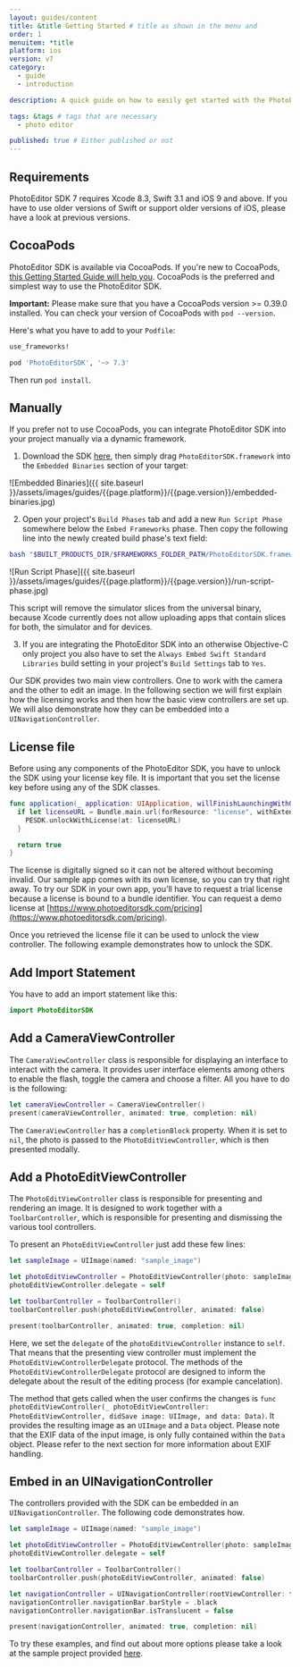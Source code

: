```yaml
---
layout: guides/content
title: &title Getting Started # title as shown in the menu and
order: 1
menuitem: *title
platform: ios
version: v7
category:
  - guide
  - introduction

description: A quick guide on how to easily get started with the PhotoEditor SDK for iOS. Your kick-off to delight your users with top-notch editing capabilities.

tags: &tags # tags that are necessary
  - photo editor

published: true # Either published or not
---
```



## Requirements

PhotoEditor SDK 7 requires Xcode 8.3, Swift 3.1 and iOS 9 and above. If you have to use older versions of Swift or support older versions of iOS, please have a look at previous versions.

## CocoaPods

PhotoEditor SDK is available via CocoaPods. If you're new to CocoaPods, [this Getting Started Guide will help you](https://guides.cocoapods.org/using/getting-started.html). CocoaPods is the preferred and simplest way to use the PhotoEditor SDK.

**Important:** Please make sure that you have a CocoaPods version >= 0.39.0 installed. You can check your version of CocoaPods with `pod --version`.

Here's what you have to add to your `Podfile`:

```ruby
use_frameworks!

pod 'PhotoEditorSDK', '~> 7.3'
```

Then run `pod install`.

## Manually

If you prefer not to use CocoaPods, you can integrate PhotoEditor SDK into your project manually via a dynamic framework.

1) Download the SDK [here](https://github.com/imgly/pesdk-ios-build/releases/latest), then simply drag `PhotoEditorSDK.framework` into the `Embedded Binaries` section of your target:

![Embedded Binaries]({{ site.baseurl }}/assets/images/guides/{{page.platform}}/{{page.version}}/embedded-binaries.jpg)

2) Open your project's `Build Phases` tab and add a new `Run Script Phase` somewhere below the `Embed Frameworks` phase. Then copy the following line into the newly created build phase's text field:

```bash
bash "$BUILT_PRODUCTS_DIR/$FRAMEWORKS_FOLDER_PATH/PhotoEditorSDK.framework/strip-framework.sh"
```

![Run Script Phase]({{ site.baseurl }}/assets/images/guides/{{page.platform}}/{{page.version}}/run-script-phase.jpg)

This script will remove the simulator slices from the universal binary, because Xcode currently does not allow uploading apps that contain slices for both, the simulator and for devices.

3) If you are integrating the PhotoEditor SDK into an otherwise Objective-C only project you also have to set the `Always Embed Swift Standard Libraries` build setting in your project's `Build Settings` tab to `Yes`.


Our SDK provides two main view controllers. One to work with the camera and the other to edit an image.
In the following section we will first explain how the licensing works
and then how the basic view controllers are set up. We will also demonstrate how they can be embedded into a `UINavigationController`.

## License file

Before using any components of the PhotoEditor SDK, you have to unlock the SDK using your license key file. It is important that you set the license key before using any of the SDK classes.

```swift
func application(_ application: UIApplication, willFinishLaunchingWithOptions launchOptions: [UIApplicationLaunchOptionsKey : Any]? = nil) -> Bool {
  if let licenseURL = Bundle.main.url(forResource: "license", withExtension: "") {
    PESDK.unlockWithLicense(at: licenseURL)
  }

  return true
}
```

The license is digitally signed so it can not be altered without becoming invalid.
Our sample app comes with its own license, so you can try that right away.
To try our SDK in your own app, you'll have to request a trial license because a license is bound to a bundle identifier. You can request a demo license at [https://www.photoeditorsdk.com/pricing](https://www.photoeditorsdk.com/pricing).

Once you retrieved the license file it can be used to unlock the view controller.
The following example demonstrates how to unlock the SDK.

## Add Import Statement
You have to add an import statement like this:

```swift
import PhotoEditorSDK
```

## Add a CameraViewController

The `CameraViewController` class is responsible for displaying an interface to interact with the camera. It provides user interface elements among others to enable the flash, toggle the camera and choose a filter. All you have to do is the following:

```swift
let cameraViewController = CameraViewController()
present(cameraViewController, animated: true, completion: nil)
```

The `CameraViewController` has a `completionBlock` property. When it is set to `nil`, the photo is passed to the `PhotoEditViewController`, which is then presented modally.

## Add a PhotoEditViewController

The `PhotoEditViewController` class is responsible for presenting and rendering an image. It is designed to work together with a `ToolbarController`, which is responsible for presenting and dismissing the various tool controllers.

To present an `PhotoEditViewController` just add these few lines:

```swift
let sampleImage = UIImage(named: "sample_image")

let photoEditViewController = PhotoEditViewController(photo: sampleImage!)
photoEditViewController.delegate = self

let toolbarController = ToolbarController()
toolbarController.push(photoEditViewController, animated: false)

present(toolbarController, animated: true, completion: nil)
```

Here, we set the `delegate` of the `photoEditViewController` instance to `self`.
That means that the presenting view controller must implement the `PhotoEditViewControllerDelegate` protocol.
The methods of the `PhotoEditViewControllerDelegate` protocol are designed to inform the delegate about the result of the editing process (for example cancelation).

The method that gets called when the user confirms the changes is
`func photoEditViewController(_ photoEditViewController: PhotoEditViewController, didSave image: UIImage, and data: Data)`.
It provides the resulting image as an `UIImage` and a `Data` object. Please note that the EXIF data of the input image, is only fully contained within the `Data` object. Please refer to the next section for more information about EXIF handling.

## Embed in an UINavigationController

The controllers provided with the SDK can be embedded in an `UINavigationController`. The following code demonstrates how.

```swift
let sampleImage = UIImage(named: "sample_image")

let photoEditViewController = PhotoEditViewController(photo: sampleImage!)
photoEditViewController.delegate = self

let toolbarController = ToolbarController()
toolbarController.push(photoEditViewController, animated: false)

let navigationController = UINavigationController(rootViewController: toolbarController)
navigationController.navigationBar.barStyle = .black
navigationController.navigationBar.isTranslucent = false

present(navigationController, animated: true, completion: nil)
```

To try these examples, and find out about more options please take a look at the sample project provided [here](https://github.com/imgly/pesdk-ios-examples).
